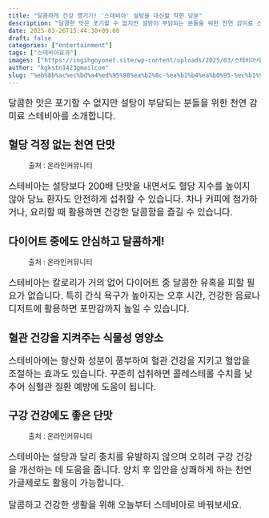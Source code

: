 ```yaml
---
title: "달콤하게 건강 챙기기! '스테비아' 설탕을 대신할 착한 당분"
description: "달콤한 맛은 포기할 수 없지만 설탕이 부담되는 분들을 위한 천연 감미료 스테비아를 소개합니다."
date: 2025-03-26T15:44:38+09:00
draft: false
categories: ["entertainment"]
tags: ["스테비아효과"]
images: ["https://ingihgoyonet.site/wp-content/uploads/2025/03/스테비아사진.png", "https://ingihgoyonet.site/wp-content/uploads/2025/03/스테비아-683x1024.png", "https://ingihgoyonet.site/wp-content/uploads/2025/03/구강건강-1024x683.jpg"]
author: "kgkstn1423gmailcom"
slug: "%eb%8b%ac%ec%bd%a4%ed%95%98%ea%b2%8c-%ea%b1%b4%ea%b0%95-%ec%b1%99%ea%b8%b0%ea%b8%b0-%ec%8a%a4%ed%85%8c%eb%b9%84%ec%95%84-%ec%84%a4%ed%83%95%ec%9d%84-%eb%8c%80%ec%8b%a0%ed%95%a0-%ec%b0%a9%ed%95%9c"
---
```


<p style="font-size:18px">달콤한 맛은 포기할 수 없지만 설탕이 부담되는 분들을 위한 천연 감미료 스테비아를 소개합니다.</p> <h2 >혈당 걱정 없는 천연 단맛</h2> <figure ><img src="https://ingihgoyonet.site/wp-content/uploads/2025/03/스테비아사진.png" alt="" style="aspect-ratio:16/9;object-fit:cover"/><figcaption >출처 : 온라인커뮤니티</figcaption></figure> <p style="font-size:18px">스테비아는 설탕보다 200배 단맛을 내면서도 혈당 지수를 높이지 않아 당뇨 환자도 안전하게 섭취할 수 있습니다. 차나 커피에 첨가하거나, 요리할 때 활용하면 건강한 달콤함을 즐길 수 있습니다.</p> <h2 >다이어트 중에도 안심하고 달콤하게!</h2> <figure ><img src="https://ingihgoyonet.site/wp-content/uploads/2025/03/스테비아-683x1024.png" alt="" style="aspect-ratio:16/9;object-fit:cover"/><figcaption >출처 : 온라인커뮤니티</figcaption></figure> <p style="font-size:18px">스테비아는 칼로리가 거의 없어 다이어트 중 달콤한 유혹을 피할 필요가 없습니다. 특히 간식 욕구가 높아지는 오후 시간, 건강한 음료나 디저트에 활용하면 포만감까지 높일 수 있습니다.</p> <h2 >혈관 건강을 지켜주는 식물성 영양소</h2> <p style="font-size:18px">스테비아에는 항산화 성분이 풍부하여 혈관 건강을 지키고 혈압을 조절하는 효과도 있습니다. 꾸준히 섭취하면 콜레스테롤 수치를 낮추어 심혈관 질환 예방에 도움이 됩니다.</p> <h2 >구강 건강에도 좋은 단맛</h2> <figure ><img src="https://ingihgoyonet.site/wp-content/uploads/2025/03/구강건강-1024x683.jpg" alt="" style="aspect-ratio:16/9;object-fit:cover"/><figcaption >출처 : 온라인커뮤니티</figcaption></figure> <p style="font-size:18px">스테비아는 설탕과 달리 충치를 유발하지 않으며 오히려 구강 건강을 개선하는 데 도움을 줍니다. 양치 후 입안을 상쾌하게 하는 천연 가글제로도 활용이 가능합니다.</p> <p style="font-size:18px">달콤하고 건강한 생활을 위해 오늘부터 스테비아로 바꿔보세요.</p>